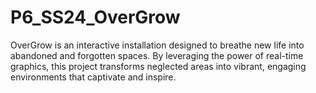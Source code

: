 # P6_SS24_OverGrow
OverGrow is an interactive installation designed to breathe new life into abandoned and forgotten spaces. By leveraging the power of real-time graphics, this project transforms neglected areas into vibrant, engaging environments that captivate and inspire.
